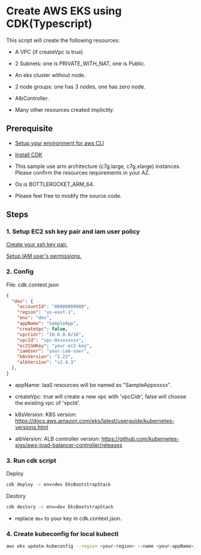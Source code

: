 # Create AWS EKS using CDK(Typescript)

This script will create the following resources:

- A VPC (if createVpc is true)

- 2 Subnets: one is PRIVATE_WITH_NAT, one is Public.

- An eks cluster without node.

- 2 node groups: one has 3 nodes, one has zero node.

- AlbController.

- Many other resources created implicitly.

## Prerequisite

- [Setup your environment for aws CLI](https://docs.aws.amazon.com/cli/latest/userguide/cli-chap-configure.html)

- [Install CDK](https://docs.aws.amazon.com/cdk/v2/guide/getting_started.html)

- This sample use arm architecture (c7g.large, c7g.xlarge) instances. Please confirm the resources requirements in your AZ.

- Os is BOTTLEROCKET_ARM_64.

- Please feel free to modify the source code.

## Steps

### 1. Setup EC2 ssh key pair and iam user policy

[Create your ssh key pair.](https://console.aws.amazon.com/ec2/v2/home#KeyPairs:)

[Setup IAM user's permissions.](https://docs.aws.amazon.com/eks/latest/userguide/service_IAM_role.html)

### 2. Config

File: cdk.context.json

```json
{
  "dev": {
    "accountId": "00000000000",
    "region": "us-east-1",
    "env": "dev",
    "appName": "SampleApp",
    "createVpc": false,
    "vpcCidr": "10.0.0.0/16",
    "vpcId": "vpc-0xxxxxxxx",
    "ec2SSHKey": "your-ec2-key",
    "iamUser": "your-iam-user",
    "k8sVersion": "1.23",
    "albVersion": "v2.4.3"
  },
}
```

- appName: IaaS resources will be named as "SampleAppxxxxx".

- createVpc: true will create a new vpc with 'vpcCidr', false will choose the existing vpc of 'vpcId'.

- k8sVersion: K8S version: <https://docs.aws.amazon.com/eks/latest/userguide/kubernetes-versions.html>

- albVersion: ALB controller version: <https://github.com/kubernetes-sigs/aws-load-balancer-controller/releases>

### 3. Run cdk script

Deploy

```bash
cdk deploy -c env=dev EksBootstrapStack
```

Destory

```bash
cdk destory -c env=dev EksBootstrapStack
```

- replace `dev` to your key in cdk.context.json.

### 4. Create kubeconfig for local kubectl

```bash
aws eks update-kubeconfig --region <your-region> --name <your-appName>_eks 
```

